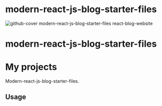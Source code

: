# modern-react-js-blog-starter-files
![github-cover](https://github.com/mdalmamunit427/modern-react-js-blog-starter-files/assets/96342744/99119d03-b207-4f72-a0df-7d68011f3c64)
modern-react-js-blog-starter-files
react-blog-website
# modern-react-js-blog-starter-files
# My projects
Modern-react-js-blog-starter-files.
## Usage
